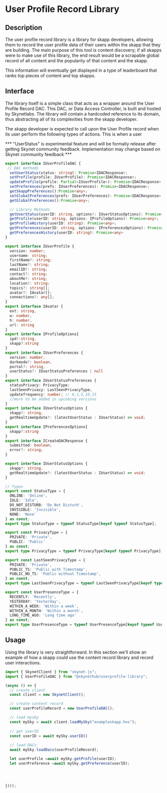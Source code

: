 # User Profile Record Library

## Description

The user profile record library is a library for skapp developers, allowing them to
record the user profile data of their users within the skapp
that they are building. The main purpose of this tool is content discovery; if
all skapps were to make use of this library, the end result would be a scrapable
global record of all content and the popularity of that content and the skapp.

This information will eventually get displayed in a type of leaderboard that
ranks top pieces of content and top skapps.

## Interface

The library itself is a simple class that acts as a wrapper around the User Profile
Record DAC. This DAC, or Data Access Controller, is built and hosted by
Skynetlabs. The library will contain a hardcoded reference to its domain, thus
abstracting all of its complexities from the skapp developer.

The skapp developer is expected to call upon the User Profile record when its user
perform the following types of actions. This is when a user

*** "UserStatus" is experimental feature and will be formally release after getting Skynet community feedback. Implementation may change based on Skynet community feedback ***

```typescript
export interface IUserProfileDAC {
 // DAC methods
  setUserStatus(status: string): Promise<IDACResponse>;
  setProfile(profile: IUserProfile): Promise<IDACResponse>;
  updateProfile(profile: Partial<IUserProfile>): Promise<IDACResponse>;
  setPreferences(prefs: IUserPreferences): Promise<IDACResponse>;
  getSkappPreferences():Promise<any>;
  setGlobalPreferences(prefs: IUserPreferences): Promise<IDACResponse>;
  getGlobalPreferences():Promise<any>;

  // Library Methods
  getUserStatus(userID: string, options?: IUserStatusOptions): Promise<IUserStatus>;
  getProfile(userID: string, options: IProfileOptions): Promise<any>;
  getProfileHistory(userID: string): Promise<any>;
  getPreferences(userID: string, options: IPreferencesOptions): Promise<any>;
  getPreferencesHistory(userID: string): Promise<any>
}

export interface IUserProfile {
  version: number;
  username: string;
  firstName?: string;
  lastName?: string;
  emailID?: string;
  contact?: string;
  aboutMe?: string;
  location?: string;
  topics?: string[];
  avatar?: IAvatar[];
  connections?: any[];
}
export interface IAvatar {
  ext: string,
  w: number,
  h: number,
  url: string
}
export interface IProfileOptions{
  ipd?:string,
  skapp?:string
}
export interface IUserPreferences {
  version: number,
  darkmode?: boolean,
  portal?: string,
  userStatus?: IUserStatusPreferences | null
}
export interface IUserStatusPreferences {
  statusPrivacy: PrivacyType;
  lastSeenPrivacy: LastSeenPrivacyType;
  updatefrequency: number; // 0,1,5,10,15
  //more to be added in upcoming versions 
}
export interface IUserStatusOptions {
  skapp?: string,
  getRealtimeUpdate?: (latestUserStatus : IUserStatus) => void;  
}
export interface IPreferencesOptions{
  skapp?:string
}
export interface ICreateDACResponse {
  submitted: boolean;
  error?: string;
}

export interface IUserStatusOptions {
  skapp?: string,
  getRealtimeUpdate?: (latestUserStatus : IUserStatus) => void;  
}

// Types
export const StatusType = {
  ONLINE: 'Online',
  IDLE: 'Idle',
  DO_NOT_DISTURB: 'Do Not Disturb',
  INVISIBLE: 'Invisible',
  NONE: 'None'
} as const;
export type StatusType = typeof StatusType[keyof typeof StatusType];

export const PrivacyType = {
  PRIVATE: 'Private',
  PUBLIC: 'Public'
} as const;
export type PrivacyType = typeof PrivacyType[keyof typeof PrivacyType];

export const LastSeenPrivacyType = {
  PRIVATE: 'Private',
  PUBLIC_TS: 'Public with Timestamp',
  PUBLIC_NO_TS: 'Public without Timestamp',
} as const;
export type LastSeenPrivacyType = typeof LastSeenPrivacyType[keyof typeof LastSeenPrivacyType];

export const UserPresenceType = {
  RECENTLY: 'Recently',
  YESTERDAY: 'Yesterday',
  WITHIN_A_WEEK: 'Within a week',
  WITHIN_A_MONTH: 'Within a month',
  LONG_TIME_AGO: 'Long time ago'
} as const;
export type UserPresenceType = typeof UserPresenceType[keyof typeof UserPresenceType];
```

## Usage

Using the library is very straightforward. In this section we'll show an example
of how a skapp could use the content record library and record user interactions.

```typescript
import { SkynetClient } from "skynet-js";
import { UserProfileDAC } from "@skynethub/userprofile-library";

(async () => {
  // create client
  const client = new SkynetClient();

  // create content record
  const userProfileRecord = new UserProfileDAC();

  // load mysky
  const mySky = await client.loadMySky("exampleskapp.hns");
  
  // get userID
  const userID = await mySky.userID()
  
  // load DACs
  await mySky.loadDacs(userProfileRecord);

  let userProfile =await mySky.getProfile(userID);
  let userPreference =await mySky.getPreference(userID);



 
})();
```
